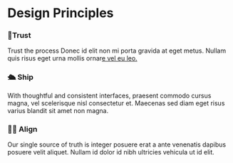 # Design Principles

### 🤝Trust

Trust the process Donec id elit non mi porta gravida at eget metus. Nullam quis risus eget urna mollis ornar[e vel eu leo.](how-updates-work-new.md)

### 🛳 Ship&#x20;

With thoughtful and consistent interfaces, praesent commodo cursus magna, vel scelerisque nisl consectetur et. Maecenas sed diam eget risus varius blandit sit amet non magna.

### 🙇‍♀️ Align

Our single source of truth is integer posuere erat a ante venenatis dapibus posuere velit aliquet. Nullam id dolor id nibh ultricies vehicula ut id elit.
